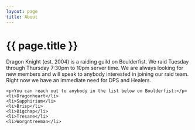 ```yaml
---
layout: page
title: About
---
```


<div class="row">
  <div class="col-md-8 col-md-offset-2">
    <h1>{{ page.title }}</h1>
    <p>Dragon Knight (est. 2004) is a raiding guild on Boulderfist. We raid Tuesday through Thursday 7:30pm to 10pm server time. We are always looking for new members and will speak to anybody interested in joining our raid team. Right now we have an immediate need for DPS and Healers.</p>

    <p>You can reach out to anybody in the list below on Boulderfist:</p>
    <li>Dragonheart</li>
    <li>Sapphirium</li>
    <li>Brisp</li>
    <li>Bigchap</li>
    <li>Tresane</li>
    <li>Worgntreeman</li>
  </div>
</div>